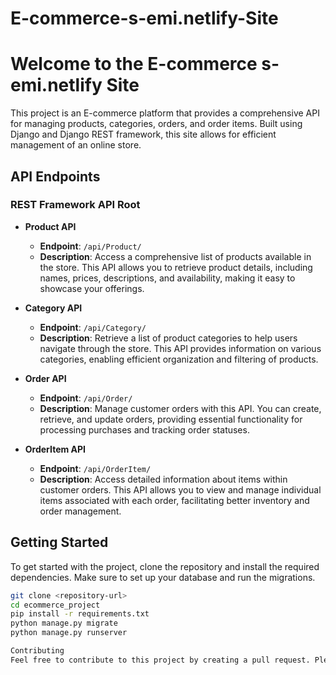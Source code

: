# E-commerce-s-emi.netlify-Site

# Welcome to the E-commerce s-emi.netlify Site

This project is an E-commerce platform that provides a comprehensive API for managing products, categories, orders, and order items. Built using Django and Django REST framework, this site allows for efficient management of an online store.

## API Endpoints

### REST Framework API Root

- **Product API**
  - **Endpoint**: `/api/Product/`
  - **Description**: Access a comprehensive list of products available in the store. This API allows you to retrieve product details, including names, prices, descriptions, and availability, making it easy to showcase your offerings.

- **Category API**
  - **Endpoint**: `/api/Category/`
  - **Description**: Retrieve a list of product categories to help users navigate through the store. This API provides information on various categories, enabling efficient organization and filtering of products.

- **Order API**
  - **Endpoint**: `/api/Order/`
  - **Description**: Manage customer orders with this API. You can create, retrieve, and update orders, providing essential functionality for processing purchases and tracking order statuses.

- **OrderItem API**
  - **Endpoint**: `/api/OrderItem/`
  - **Description**: Access detailed information about items within customer orders. This API allows you to view and manage individual items associated with each order, facilitating better inventory and order management.

## Getting Started

To get started with the project, clone the repository and install the required dependencies. Make sure to set up your database and run the migrations.

```bash
git clone <repository-url>
cd ecommerce_project
pip install -r requirements.txt
python manage.py migrate
python manage.py runserver

Contributing
Feel free to contribute to this project by creating a pull request. Please ensure to follow the contribution guidelines.

